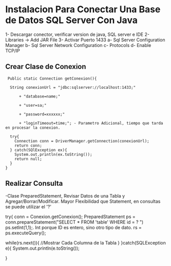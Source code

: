 # Instalacion Para Conectar Una Base de Datos SQL Server Con Java
1- Descargar conector, verificar version de java, SQL server e IDE
2- Libraries -> Add JAR File
3- Activar Puerto 1433
  a- Sql Server Configuration Manager
  b- Sql Server Network Configuration
  c- Protocols
  d- Enable TCP/IP

## Crear Clase de Conexion

     Public static Connection getConexion(){

      String conexionUrl = "jdbc:sqlserver://localhost:1433;"
  
          + "database=name;"
          
          + "user=sa;"
          
          + "password=xxxxxx;"
          
          + "loginTimeout=time;"; - Parametro Adicional, tiempo que tarda en procesar la conexion.
  
      try{
        Connection conn = DriverManager.getConnection(conexionUrl);
        return conn;
      } catch(SQlException ex){
        System.out.println(ex.toString());
        return null;
      }
    }

## Realizar Consulta
-Clase PreparedStatement, Revisar Datos de una Tabla y Agregar/Borrar/Modificar. Mayor Flexibilidad que Statement, en consultas se puede utilizar el '?'

try{
  conn = Conexion.getConexion();
  PreparedStatement ps = conn.prepareStatement("SELECT * FROM 'table' WHERE id = ? ")
  ps.setInt(1,1);. Int porque ID es entero, sino otro tipo de dato.
  rs = ps.executeQuery();
  
  while(rs.next()){
    //Mostrar Cada Columna de la Tabla
  }
}catch(SQLException e){
  System.out.println(e.toString());

}
